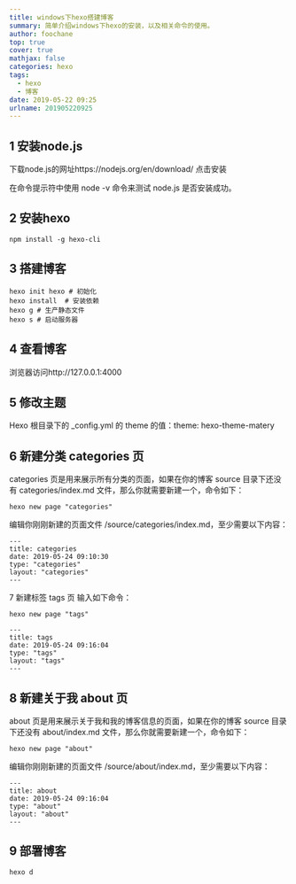 ```yaml
---
title: windows下hexo搭建博客
summary: 简单介绍windows下hexo的安装，以及相关命令的使用。
author: foochane
top: true
cover: true
mathjax: false
categories: hexo
tags:
  - hexo
  - 博客
date: 2019-05-22 09:25
urlname: 201905220925
---
```

## 1 安装node.js
下载node.js的网址https://nodejs.org/en/download/
点击安装

在命令提示符中使用 node -v 命令来测试 node.js 是否安装成功。

## 2 安装hexo
```
npm install -g hexo-cli
```

## 3 搭建博客

```
hexo init hexo # 初始化
hexo install  # 安装依赖
hexo g # 生产静态文件
hexo s # 启动服务器
```

## 4 查看博客
浏览器访问http://127.0.0.1:4000


## 5 修改主题
 Hexo 根目录下的 _config.yml 的 theme 的值：theme: hexo-theme-matery

## 6 新建分类 categories 页
categories 页是用来展示所有分类的页面，如果在你的博客 source 目录下还没有 categories/index.md 文件，那么你就需要新建一个，命令如下：
```
hexo new page "categories"
```
编辑你刚刚新建的页面文件 /source/categories/index.md，至少需要以下内容：
```
---
title: categories
date: 2019-05-24 09:10:30
type: "categories"
layout: "categories"
---
```
7 新建标签 tags 页
输入如下命令：
```
hexo new page "tags"
```

```
---
title: tags
date: 2019-05-24 09:16:04
type: "tags"
layout: "tags"
---
```

## 8 新建关于我 about 页

about 页是用来展示关于我和我的博客信息的页面，如果在你的博客 source 目录下还没有 about/index.md 文件，那么你就需要新建一个，命令如下：
```
hexo new page "about"
```
编辑你刚刚新建的页面文件 /source/about/index.md，至少需要以下内容：
```
---
title: about
date: 2019-05-24 09:16:04
type: "about"
layout: "about"
---
```

## 9 部署博客
```
hexo d
```

